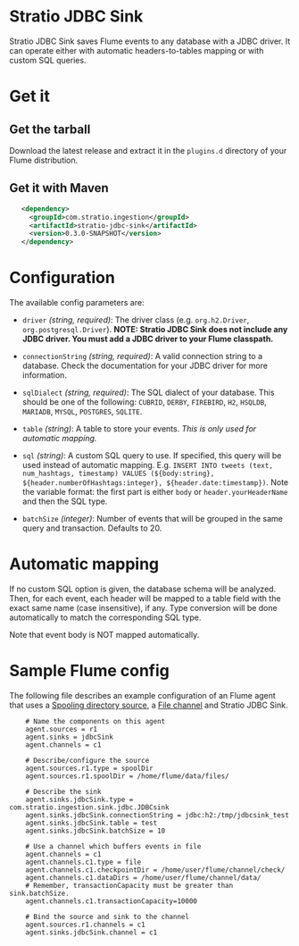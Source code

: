 Stratio JDBC Sink
=================

Stratio JDBC Sink saves Flume events to any database with a JDBC driver.
It can operate either with automatic headers-to-tables mapping or with custom SQL queries.

Get it
======

Get the tarball
---------------

Download the latest release and extract it in the `plugins.d` directory of your Flume distribution.


Get it with Maven
-----------------

```xml
   <dependency>
     <groupId>com.stratio.ingestion</groupId>
     <artifactId>stratio-jdbc-sink</artifactId>
     <version>0.3.0-SNAPSHOT</version>
   </dependency>
```


Configuration
=============

The available config parameters are:

- `driver` *(string, required)*: The driver class (e.g. `org.h2.Driver`, `org.postgresql.Driver`). **NOTE: Stratio JDBC Sink does not include any JDBC driver. You must add a JDBC driver to your Flume classpath.**

- `connectionString` *(string, required)*: A valid connection string to a database. Check the documentation for your JDBC driver for more information.

- `sqlDialect` *(string, required)*: The SQL dialect of your database. This should be one of the following: `CUBRID`, `DERBY`, `FIREBIRD`, `H2`, `HSQLDB`, `MARIADB`, `MYSQL`, `POSTGRES`, `SQLITE`. 

- `table` *(string)*: A table to store your events. *This is only used for automatic mapping.*

- `sql` *(string)*: A custom SQL query to use. If specified, this query will be used instead of automatic mapping. E.g. `INSERT INTO tweets (text, num_hashtags, timestamp) VALUES (${body:string}, ${header.numberOfHashtags:integer}, ${header.date:timestamp})`. Note the variable format: the first part is either `body` or `header.yourHeaderName` and then the SQL type.

- `batchSize` *(integer)*: Number of events that will be grouped in the same query and transaction. Defaults to 20.

Automatic mapping
=================

If no custom SQL option is given, the database schema will be analyzed. Then, for each event, each header will be mapped to a table field with the exact same name (case insensitive), if any. Type conversion will be done automatically to match the corresponding SQL type.

Note that event body is NOT mapped automatically.

Sample Flume config
===================

The following file describes an example configuration of an Flume agent that uses a [Spooling directory source](http://flume.apache.org/FlumeUserGuide.html#spooling-directory-source), a [File channel](http://flume.apache.org/FlumeUserGuide.html#file-channel) and Stratio JDBC Sink.

``` 
    # Name the components on this agent
    agent.sources = r1
    agent.sinks = jdbcSink
    agent.channels = c1

    # Describe/configure the source
    agent.sources.r1.type = spoolDir
    agent.sources.r1.spoolDir = /home/flume/data/files/

    # Describe the sink
    agent.sinks.jdbcSink.type = com.stratio.ingestion.sink.jdbc.JDBCsink
    agent.sinks.jdbcSink.connectionString = jdbc:h2:/tmp/jdbcsink_test
    agent.sinks.jdbcSink.table = test
    agent.sinks.jdbcSink.batchSize = 10 

    # Use a channel which buffers events in file
    agent.channels = c1
    agent.channels.c1.type = file
    agent.channels.c1.checkpointDir = /home/user/flume/channel/check/
    agent.channels.c1.dataDirs = /home/user/flume/channel/data/
    # Remember, transactionCapacity must be greater than sink.batchSize.
    agent.channels.c1.transactionCapacity=10000 

    # Bind the source and sink to the channel
    agent.sources.r1.channels = c1
    agent.sinks.jdbcSink.channel = c1
```

